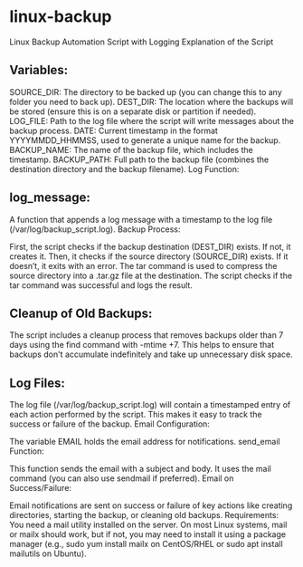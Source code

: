 # linux-backup
Linux Backup Automation Script with Logging
Explanation of the Script
## Variables:

SOURCE_DIR: The directory to be backed up (you can change this to any folder you need to back up).
DEST_DIR: The location where the backups will be stored (ensure this is on a separate disk or partition if needed).
LOG_FILE: Path to the log file where the script will write messages about the backup process.
DATE: Current timestamp in the format YYYYMMDD_HHMMSS, used to generate a unique name for the backup.
BACKUP_NAME: The name of the backup file, which includes the timestamp.
BACKUP_PATH: Full path to the backup file (combines the destination directory and the backup filename).
Log Function:

## log_message:
 A function that appends a log message with a timestamp to the log file (/var/log/backup_script.log).
Backup Process:

First, the script checks if the backup destination (DEST_DIR) exists. If not, it creates it.
Then, it checks if the source directory (SOURCE_DIR) exists. If it doesn’t, it exits with an error.
The tar command is used to compress the source directory into a .tar.gz file at the destination.
The script checks if the tar command was successful and logs the result.
## Cleanup of Old Backups:

The script includes a cleanup process that removes backups older than 7 days using the find command with -mtime +7.
This helps to ensure that backups don't accumulate indefinitely and take up unnecessary disk space.
## Log Files:

The log file (/var/log/backup_script.log) will contain a timestamped entry of each action performed by the script. This makes it easy to track the success or failure of the backup.
Email Configuration:

The variable EMAIL holds the email address for notifications.
send_email Function:

This function sends the email with a subject and body. It uses the mail command (you can also use sendmail if preferred).
Email on Success/Failure:

Email notifications are sent on success or failure of key actions like creating directories, starting the backup, or cleaning old backups.
Requirements:
You need a mail utility installed on the server. On most Linux systems, mail or mailx should work, but if not, you may need to install it using a package manager (e.g., sudo yum install mailx on CentOS/RHEL or sudo apt install mailutils on Ubuntu).
